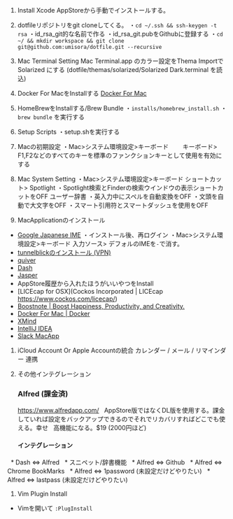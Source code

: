 
1. Install Xcode
AppStoreから手動でインストールする。

1. dotfileリポジトリをgit cloneしてくる。
・`cd ~/.ssh && ssh-keygen -t rsa`
・id_rsa_git的な名前で作る
・id_rsa_git.pubをGithubに登録する
・`cd ~/ && mkdir workspace && git clone git@github.com:umisora/dotfile.git --recursive`

1. Mac Terminal Setting
   Mac Terminal.app のカラー設定をThema ImportでSolarized にする (dotfile/themas/solarized/Solarized Dark.terminal を読込)

1. Docker For MacをInstallする
   [Docker For Mac](https://docs.docker.com/docker-for-mac/)

1. HomeBrewをInstallする/Brew Bundle
・`installs/homebrew_install.sh`
・`brew bundle` を実行する

1. Setup Scripts
・setup.shを実行する

1. Macの初期設定
・Mac>システム環境設定>キーボード
　　キーボード>　F1,F2などのすべてのキーを標準のファンクションキーとして使用を有効にする

1. Mac System Setting
・Mac>システム環境設定>キーボード
  ショートカット> Spotlight 
  ・Spotlight検索とFinderの検索ウインドウの表示ショートカットをOFF
  ユーザー辞書
  ・英入力中にスペルを自動変換をOFF
  ・文頭を自動で大文字をOFF
  ・スマート引用符とスマートダッシュを使用をOFF

1. MacApplicationのインストール
  * [Google Japanese IME](https://www.google.co.jp/ime/)
    ・インストール後、再ログイン
    ・Mac>システム環境設定>キーボード
      入力ソース> デフォルのIMEを`-`で消す。
  * [tunnelblickのインストール (VPN)](https://tunnelblick.net/downloads.html)
  * [quiver](http://happenapps.com/#quiver)
  * [Dash](https://kapeli.com/dash)  
  * [Jasper](https://jasperapp.io/)  
  * AppStore履歴から入れたほうがいいやつをInstall
  * [LICEcap for OSX](Cockos Incorporated | LICEcap https://www.cockos.com/licecap/)
  * [Boostnote \| Boost Happiness, Productivity, and Creativity\.](https://boostnote.io/)
  * [Docker For Mac \| Docker](https://www.docker.com/docker-mac)
  * [XMind](http://jp.xmind.net/)
  * [IntelliJ IDEA](https://www.jetbrains.com/idea/)
  * [Slack MacApp](https://slack.com/intl/ja-jp/downloads/osx)

1. iCloud Account Or Apple Accountの統合
   カレンダー / メール / リマインダー 連携

1. その他インテグレーション
   ### Alfred (課金済)  
   https://www.alfredapp.com/
   AppStore版ではなくDL版を使用する。課金していれば設定をバックアップできるのでそれでリカバリすればどこでも使える。幸せ
   高機能になる。$19 (2000円ほど)

   #### インテグレーション
   * Dash ⇔ Alfred
   * スニペット/辞書機能
   * Alfred ⇔ Github
   * Alfred ⇔ Chrome BookMarks 
   * Alfred ⇔ 1password (未設定だけどやりたい)
   * Alfred ⇔ lastpass (未設定だけどやりたい)

 1. Vim Plugin Install
   * Vimを開いて `:PlugInstall`
